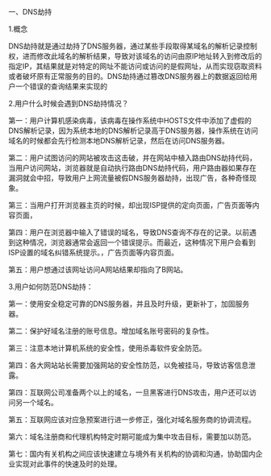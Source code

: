 一、DNS劫持

1.概念

DNS劫持就是通过劫持了DNS服务器，通过某些手段取得某域名的解析记录控制权，进而修改此域名的解析结果，导致对该域名的访问由原IP地址转入到修改后的指定IP，其结果就是对特定的网址不能访问或访问的是假网址，从而实现窃取资料或者破坏原有正常服务的目的。DNS劫持通过篡改DNS服务器上的数据返回给用户一个错误的查询结果来实现的

2.用户什么时候会遇到DNS劫持情况？

第一：用户计算机感染病毒，该病毒在操作系统中HOSTS文件中添加了虚假的DNS解析记录，因为系统本地的DNS解析记录高于DNS服务器，操作系统在访问域名的时候都会先行检测本地DNS解析记录，然后在访问DNS服务器。

第二：用户试图访问的网站被攻击这击破，并在网站中植入路由DNS劫持代码，当用户访问网站，浏览器就是自动执行路由DNS劫持代码，用户路由器如果存在漏洞就会中招，导致用户上网流量被假DNS服务器劫持，出现广告，各种奇怪现象。

第三：当用户打开浏览器主页的时候，却出现ISP提供的定向页面，广告页面等内容页面，

第四：用户在浏览器中输入了错误的域名，导致DNS查询不存在的记录。以前遇到这种情况，浏览器通常会返回一个错误提示。而最近，这种情况下用户会看到ISP设置的域名纠错系统提示。，广告页面等内容页面。

第五：用户想通过该网址访问A网站结果却指向了B网站。

3.用户如何防范DNS劫持：

第一：使用安全稳定可靠的DNS服务器，并且及时升级，更新补丁，加固服务器。

第二：保护好域名注册的账号信息。增加域名账号密码的复杂性。

第三：注意本地计算机系统的安全性，使用杀毒软件安全防范。

第四：各大网站站长需要加强网站的安全性防范，以免被挂马，导致访客信息泄露。

第四：互联网公司准备两个以上的域名，一旦黑客进行DNS攻击，用户还可以访问另一个域名。

第五：互联网应该对应急预案进行进一步修正，强化对域名服务商的协调流程。

第六：域名注册商和代理机构特定时期可能成为集中攻击目标，需要加以防范。

第七：国内有关机构之间应该快速建立与境外有关机构的协调和沟通，协助国内企业实现对此事件的快速及时的处理。


